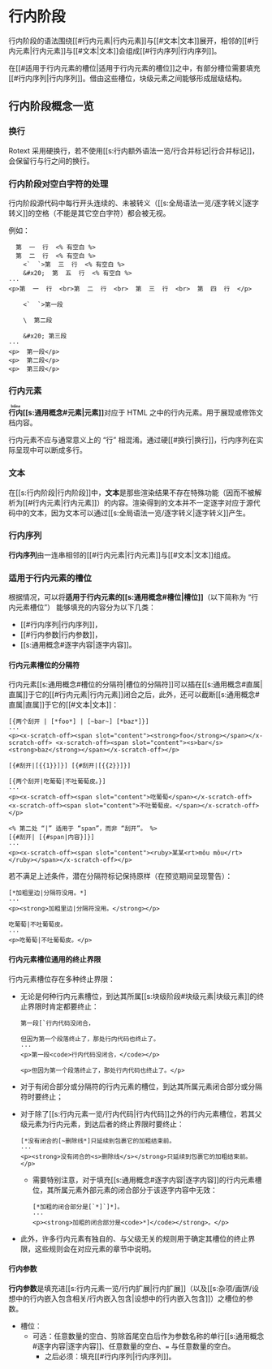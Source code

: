 # 行内阶段

行内阶段的语法围绕[[#行内元素|行内元素]]与[[#文本|文本]]展开，相邻的[[#行内元素|行内元素]]与<wbr />
[[#文本|文本]]会组成[[#行内序列|行内序列]]。

在[[#适用于行内元素的槽位|适用于行内元素的槽位]]之中，有部分槽位需要填充[[#行内序列|行内序列]]。借由这些槽<wbr />
位，块级元素之间能够形成层级结构。

## 行内阶段概念一览

### 换行

Rotext
采用硬换行，若不使用[[s:行内额外语法一览/行合并标记|行合并标记]]，会保留行与行之间的换行。

### 行内阶段对空白字符的处理

行内阶段源代码中每行开头连续的、未被转义（[[s:全局语法一览/逐字转义|逐字转义]]的空格（<wbr />
不能是其它空白字符）都会被无视。

例如：

```example
  第  一  行  <% 有空白 %>
  第  二  行  <% 有空白 %>
    <`  `>第  三  行  <% 有空白 %>
    &#x20;  第  五  行  <% 有空白 %>
···
<p>第  一  行  <br>第  二  行  <br>  第  三  行  <br>  第  四  行  </p>
```

```example
    <`  `>第一段

    \  第二段

    &#x20; 第三段
···
<p>  第一段</p>
<p>  第二段</p>
<p>  第三段</p>
```

### 行内元素

**<ruby>行内<rt>Inline</rt></ruby>&#x200B;[[s:通用概念#元素|元素]]**&#x200B;对应于
HTML <wbr /> 之中的行内元素。用于展现或修饰文档内容。

行内元素不应与通常意义上的 “行”
相混淆。通过硬[[#换行|换行]]，行内序列在实际呈<wbr /> 现中可以断成多行。

### 文本

在[[s:行内阶段|行内阶段]]中，**文本**是那些渲染结果不存在特殊功能（因而不被解析为<wbr />
[[#行内元素|行内元素]]）的内容。渲染得到的文本并不一定逐字对应于源代码中的文本，因<wbr />
为文本可以通过[[s:全局语法一览/逐字转义|逐字转义]]产生。

### 行内序列

**行内序列**由一连串相邻的[[#行内元素|行内元素]]与[[#文本|文本]]组成。

### 适用于行内元素的槽位

根据情况，可以将**适用于行内元素的[[s:通用概念#槽位|槽位]]**（以下简称为
“行内元素槽位”）<wbr /> 能够填充的内容分为以下几类：

- [[#行内序列|行内序列]]，
- [[#行内参数|行内参数]]，
- [[s:通用概念#逐字内容|逐字内容]]。

#### 行内元素槽位的分隔符

行内元素[[s:通用概念#槽位的分隔符|槽位的分隔符]]可以插在[[s:通用概念#直属|直属]]于它的[[#行内元素|行内元素]]闭合之后，此<wbr />
外，还可以截断[[s:通用概念#直属|直属]]于它的[[#文本|文本]]：

```example use-fixtures=两个刮开
[{两个刮开 | [*foo*] | [~bar~] [*baz*]}]
···
<p><x-scratch-off><span slot="content"><strong>foo</strong></span></x-scratch-off> <x-scratch-off><span slot="content"><s>bar</s><strong>baz</strong></span></x-scratch-off></p>
```

```example-fixture name=两个刮开
[{#刮开|[{{1}}]}] [{#刮开|[{{2}}]}]
```

```example use-fixtures=两个刮开
[{两个刮开|吃葡萄|不吐葡萄皮。}]
···
<p><x-scratch-off><span slot="content">吃葡萄</span></x-scratch-off> <x-scratch-off><span slot="content">不吐葡萄皮。</span></x-scratch-off></p>
```

```example
<% 第二处 “|” 适用于 “span”，而非 “刮开”。 %>
[{#刮开| [{#span|内容}]}]
···
<p><x-scratch-off><span slot="content"><ruby>某某<rt>mǒu mǒu</rt></ruby></span></x-scratch-off></p>
```

若不满足上述条件，潜在分隔符标记保持原样（在预览期间呈现警告）：

```example
[*加粗里边|分隔符没用。*]
···
<p><strong>加粗里边|分隔符没用。</strong></p>
```

```example
吃葡萄|不吐葡萄皮。
···
<p>吃葡萄|不吐葡萄皮。</p>
```

#### 行内元素槽位通用的终止界限

行内元素槽位存在多种终止界限：

- 无论是何种行内元素槽位，到达其所属[[s:块级阶段#块级元素|块级元素]]的终止界限时肯定都要终止：

  ```example
  第一段[`行内代码没闭合，

  但因为第一个段落终止了，那处行内代码也终止了。
  ···
  <p>第一段<code>行内代码没闭合，</code></p>

  <p>但因为第一个段落终止了，那处行内代码也终止了。</p>
  ```

- 对于有闭合部分或分隔符的行内元素的槽位，到达其所属元素闭合部分或分隔符<wbr />
  时要终止；

- 对于除了[[s:行内元素一览/行内代码|行内代码]]之外的行内元素槽位，若其父级元素为行内元素，到达后者<wbr />
  的终止界限时要终止：

  ```example
  [*没有闭合的[~删除线*]只延续到包裹它的加粗结束前。
  ···
  <p><strong>没有闭合的<s>删除线</s></strong>只延续到包裹它的加粗结束前。</p>
  ```

  - 需要特别注意，对于填充[[s:通用概念#逐字内容|逐字内容]]的行内元素槽位，其所属元素外部元素<wbr />
    的闭合部分于该逐字内容中无效：

    ```example
    [*加粗的闭合部分是[`*]`]*]。
    ···
    <p><strong>加粗的闭合部分是<code>*]</code></strong>。</p>
    ```

- 此外，许多行内元素有独自的、与父级无关的规则用于确定其槽位的终止界限，<wbr />
  这些规则会在对应元素的章节中说明。

#### 行内参数

**行内参数**是填充进[[s:行内元素一览/行内扩展|行内扩展]]（以及[[s:杂项/画饼/设想中的行内嵌入包含相关/行内嵌入包含|设想中的行内嵌入包含]]）之槽位的参数。

- 槽位：
  - 可选：任意数量的空白、剪除首尾空白后作为参数名称的单行[[s:通用概念#逐字内容|逐字内容]]、<wbr />
    任意数量的空白、`=` 与任意数量的空白。
    - 之后必须：填充[[#行内序列|行内序列]]。
